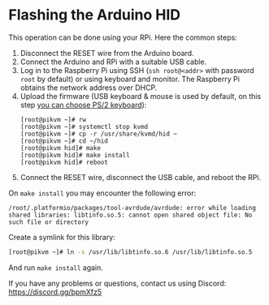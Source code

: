 # Flashing the Arduino HID
This operation can be done using your RPi. Here the common steps:

1. Disconnect the RESET wire from the Arduino board.
2. Connect the Arduino and RPi with a suitable USB cable.
3. Log in to the Raspberry Pi using SSH (`ssh root@<addr>` with password `root` by default) or using keyboard and monitor. The Raspberry Pi obtains the network address over DHCP.
4. Upload the firmware (USB keyboard & mouse is used by default, on this step [you can choose PS/2 keyboard](arduino_hid.md#ps2_keyboard)):
    ```shell
    [root@pikvm ~]# rw
    [root@pikvm ~]# systemctl stop kvmd
    [root@pikvm ~]# cp -r /usr/share/kvmd/hid ~
    [root@pikvm ~]# cd ~/hid
    [root@pikvm hid]# make
    [root@pikvm hid]# make install
    [root@pikvm hid]# reboot
    ```
5. Connect the RESET wire, disconnect the USB cable, and reboot the RPi.

On `make install` you may encounter the following error:
```
/root/.platformio/packages/tool-avrdude/avrdude: error while loading shared libraries: libtinfo.so.5: cannot open shared object file: No such file or directory
```
Create a symlink for this library:
```bash
[root@pikvm ~]# ln -s /usr/lib/libtinfo.so.6 /usr/lib/libtinfo.so.5
```
And run `make install` again.

If you have any problems or questions, contact us using Discord: https://discord.gg/bpmXfz5
